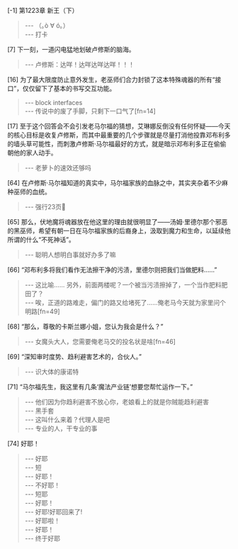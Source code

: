 
[-1] 第1223章 新王（下）
>--- （｡ò ∀ ó｡）<br>
>--- 打卡<br>

[7] 下一刻，一道闪电猛地划破卢修斯的脑海。
>--- 卢修斯：达咩！达咩达咩达咩！！！<br>

[16] 为了最大限度防止意外发生，老巫师们合力封锁了这本特殊魂器的所有“接口”，仅仅留下了基本的书写交互功能。
>--- block interfaces<br>
>--- 传说中的废了手脚，只剩下一口气了[fn=14]<br>

[17] 至于这个回答会不会引发老马尔福的猜想，艾琳娜反倒没有任何怀疑——今天的核心目标是收复卢修斯，而其中最重要的几个步骤就是尽量打消他投靠邓布利多的墙头草可能性，而刺激卢修斯·马尔福最好的方式，就是暗示邓布利多正在偷偷朝他的家人动手。
>--- 老萝卜的速效还够吗<br>

[64] 在卢修斯·马尔福知道的真实中，马尔福家族的血脉之中，其实夹杂着不少麻种巫师的血统。
>--- 强行23页🐶<br>

[65] 那么，伏地魔将魂器放在他这里的理由就很明显了——汤姆·里德尔那个邪恶的黑巫师，希望有朝一日在马尔福家族的后裔身上，汲取到魔力和生命，以延续他所谓的什么“不死神话”。
>--- 聪明人想明白事就好办多了嘛<br>

[66] “邓布利多将我们看作无法擦干净的污渍，里德尔则把我们当做肥料……”
>--- 这比喻……
另外，前面两楼呢？一个被当污渍擦掉了，一个当作肥料肥田了？<br>
>--- 唉，正道的路难走，偏门的路又给堵死了……俺老马今天就为家里问个明路[fn=49]<br>

[68] “那么，尊敬的卡斯兰娜小姐，您认为我会是什么？”
>--- 女魔头大人，您需要俺老马交的投名状是啥[fn=46]<br>

[69] “深知审时度势、趋利避害艺术的，合伙人。”
>--- 识大体的康诺特<br>

[71] “马尔福先生，我这里有几条‘魔法产业链’想要您帮忙运作一下。”
>--- 他们因为你趋利避害不放心你，老娘看上的就是你贼能趋利避害<br>
>--- 黑手套<br>
>--- 这叫什么来着？代理人是吧<br>
>--- 专业的人，干专业的事<br>

[74] 好耶！
>--- 好耶<br>
>--- 短<br>
>--- 好耶！<br>
>--- 不好耶！<br>
>--- 短耶<br>
>--- 好耶！<br>
>--- 好耶!好耶回来了!<br>
>--- 好耶啦！<br>
>--- 好耶！<br>
>--- 终于好耶<br>
